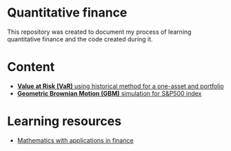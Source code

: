 # Quantitative finance

This repository was created to document my process of learning quantitative finance and the code created during it.

# Content
* <a href="https://github.com/mikolajhojda/quantitative-finance/blob/main/value_at_risk.ipynb"><b>Value at Risk (VaR)</b> using historical method for a one-asset and portfolio</a>
* <a href="https://github.com/mikolajhojda/quantitative-finance/blob/main/geometric_brownian_motion.ipynb"><b>Geometric Brownian Motion (GBM)</b> simulation for S&P500 index</a>

# Learning resources
* <a href="https://ocw.mit.edu/courses/18-s096-topics-in-mathematics-with-applications-in-finance-fall-2013">Mathematics with applications in finance</a>
